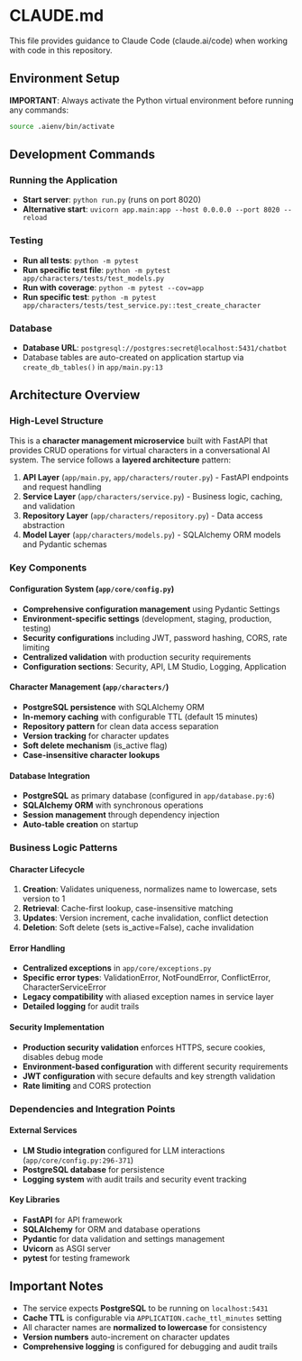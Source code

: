 # CLAUDE.md

This file provides guidance to Claude Code (claude.ai/code) when working with code in this repository.

## Environment Setup

**IMPORTANT**: Always activate the Python virtual environment before running any commands:
```bash
source .aienv/bin/activate
```

## Development Commands

### Running the Application
- **Start server**: `python run.py` (runs on port 8020)
- **Alternative start**: `uvicorn app.main:app --host 0.0.0.0 --port 8020 --reload`

### Testing
- **Run all tests**: `python -m pytest`
- **Run specific test file**: `python -m pytest app/characters/tests/test_models.py`
- **Run with coverage**: `python -m pytest --cov=app`
- **Run specific test**: `python -m pytest app/characters/tests/test_service.py::test_create_character`

### Database
- **Database URL**: `postgresql://postgres:secret@localhost:5431/chatbot`
- Database tables are auto-created on application startup via `create_db_tables()` in `app/main.py:13`

## Architecture Overview

### High-Level Structure
This is a **character management microservice** built with FastAPI that provides CRUD operations for virtual characters in a conversational AI system. The service follows a **layered architecture** pattern:

1. **API Layer** (`app/main.py`, `app/characters/router.py`) - FastAPI endpoints and request handling
2. **Service Layer** (`app/characters/service.py`) - Business logic, caching, and validation
3. **Repository Layer** (`app/characters/repository.py`) - Data access abstraction
4. **Model Layer** (`app/characters/models.py`) - SQLAlchemy ORM models and Pydantic schemas

### Key Components

#### Configuration System (`app/core/config.py`)
- **Comprehensive configuration management** using Pydantic Settings
- **Environment-specific settings** (development, staging, production, testing)
- **Security configurations** including JWT, password hashing, CORS, rate limiting
- **Centralized validation** with production security requirements
- **Configuration sections**: Security, API, LM Studio, Logging, Application

#### Character Management (`app/characters/`)
- **PostgreSQL persistence** with SQLAlchemy ORM
- **In-memory caching** with configurable TTL (default 15 minutes)
- **Repository pattern** for clean data access separation
- **Version tracking** for character updates
- **Soft delete mechanism** (is_active flag)
- **Case-insensitive character lookups**

#### Database Integration
- **PostgreSQL** as primary database (configured in `app/database.py:6`)
- **SQLAlchemy ORM** with synchronous operations
- **Session management** through dependency injection
- **Auto-table creation** on startup

### Business Logic Patterns

#### Character Lifecycle
1. **Creation**: Validates uniqueness, normalizes name to lowercase, sets version to 1
2. **Retrieval**: Cache-first lookup, case-insensitive matching
3. **Updates**: Version increment, cache invalidation, conflict detection
4. **Deletion**: Soft delete (sets is_active=False), cache invalidation

#### Error Handling
- **Centralized exceptions** in `app/core/exceptions.py`
- **Specific error types**: ValidationError, NotFoundError, ConflictError, CharacterServiceError
- **Legacy compatibility** with aliased exception names in service layer
- **Detailed logging** for audit trails

#### Security Implementation
- **Production security validation** enforces HTTPS, secure cookies, disables debug mode
- **Environment-based configuration** with different security requirements
- **JWT configuration** with secure defaults and key strength validation
- **Rate limiting** and CORS protection

### Dependencies and Integration Points

#### External Services
- **LM Studio integration** configured for LLM interactions (`app/core/config.py:296-371`)
- **PostgreSQL database** for persistence
- **Logging system** with audit trails and security event tracking

#### Key Libraries
- **FastAPI** for API framework
- **SQLAlchemy** for ORM and database operations
- **Pydantic** for data validation and settings management
- **Uvicorn** as ASGI server
- **pytest** for testing framework

## Important Notes

- The service expects **PostgreSQL** to be running on `localhost:5431`
- **Cache TTL** is configurable via `APPLICATION.cache_ttl_minutes` setting
- All character names are **normalized to lowercase** for consistency
- **Version numbers** auto-increment on character updates
- **Comprehensive logging** is configured for debugging and audit trails